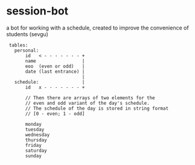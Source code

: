 # session-bot
a bot for working with a schedule, created to improve the convenience of students (sevgu) 

     tables:
       personal:
           id   < - - - - - - - +
           name                 |
           eoo  (even or odd)   |
           date (last entrance) |
                                |
       schedule:                |
           id   x - - - - - - - +
    
           // Then there are arrays of two elements for the
           // even and odd variant of the day's schedule.
           // The schedule of the day is stored in string format
           // [0 - even; 1 - odd]
    
           monday
           tuesday
           wednesday
           thursday
           friday
           saturday
           sunday
